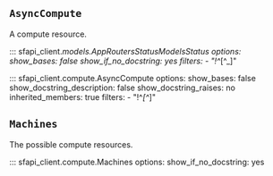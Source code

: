 ## `AsyncCompute`

A compute resource.

<!-- mkdocsstring doesn't display inherited pydantic members, so we fake
by include the parent explicitly. -->

::: sfapi_client._models.AppRoutersStatusModelsStatus
    options:
        show_bases: false
        show_if_no_docstring: yes
        filters:
            - "!^_[^_]"

::: sfapi_client.compute.AsyncCompute
    options:
        show_bases: false
        show_docstring_description: false
        show_docstring_raises: no
        inherited_members: true
        <!-- show_if_no_docstring: yes -->
        filters:
            - "!^_[^_]"

## `Machines`

The possible compute resources.

::: sfapi_client.compute.Machines
    options:
        show_if_no_docstring: yes